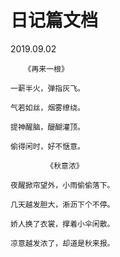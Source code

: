 # 日记篇文档

2019.09.02

```
   《再来一根》

一薪半火，弹指灰飞。

气若如丝，烟雾缭绕。

提神醒脑，醍醐灌顶。

偷得闲时，好不惬意。
```




```
        《秋意浓》

夜醒掀帘望外，小雨偷偷落下。

几天越发胆大，淅沥下个不停。

娇人换了衣裳，撑着小伞闲散。

凉意越发浓了，却道是秋来报。

```

